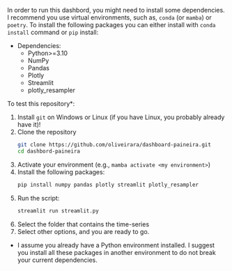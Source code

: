 In order to run this dashbord, you might need to install some dependencies. I recommend you use virtual environments, such as, `conda` (or `mamba`) or `poetry`. To install the following packages you can either install with `conda install` command or `pip` install:

- Dependencies:
    - Python>=3.10
    - NumPy
    - Pandas
    - Plotly
    - Streamlit
    - plotly_resampler

To test this repository*:

1. Install `git` on Windows or Linux (if you have Linux, you probably already have it)!
1. Clone the repository
    ```bash
    git clone https://github.com/oliveirara/dashboard-paineira.git
    cd dashbord-paineira
    ```
1. Activate your environment (e.g., `mamba activate <my environment>`)
1. Install the following packages:
    ```bash
    pip install numpy pandas plotly streamlit plotly_resampler
    ```
1. Run the script:
    ```bash
    streamlit run streamlit.py
    ```
4. Select the folder that contains the time-series
5. Select other options, and you are ready to go.

* I assume you already have a Python environment installed. I suggest you install all these packages in another environment to do not break your current dependencies.

